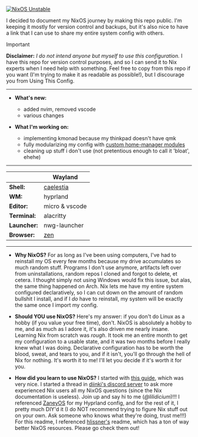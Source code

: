 [![NixOS Unstable](https://img.shields.io/badge/NixOS-24.05-blue.svg?style=flat-square&logo=NixOS&logoColor=white)](https://nixos.org)

I decided to document my NixOS journey by making this repo public. I'm keeping it
mostly for version control and backups, but it's also nice to have a link that
I can use to share my entire system config with others.

> [!IMPORTANT]
> **Disclaimer:** _I do not intend anyone but myself to use this configuration._
> I have this repo for version control purposes, and so I can send it to Nix
> experts when I need help with something. Feel free to copy from this repo if
> you want (I'm trying to make it as readable as possible!), but I discourage
> you from Using This Config.
------
+ **What's new:**
  - added nvim, removed vscode
  - various changes

+ **What I'm working on:**
  - implementing kmonad because my thinkpad doesn't have qmk
  - fully modularizing my config with [custom home-manager modules]
  - cleaning up stuff i don't use (not pretentious enough to call it 'bloat', ehehe)

------
|               | Wayland                 |
|---------------|-------------------------|
| **Shell:**    | [caelestia][caelestia]  |
| **WM:**       | hyprland                |
| **Editor:**   | micro & vscode          |
| **Terminal:** | alacritty               |
| **Launcher:** | nwg-launcher            |
| **Browser:**  | [zen][zen]              |

-----

+ **Why NixOS?**
  For as long as I've been using computers, I've had to reinstall my OS
  every few months because my drive accumulates so much random stuff.
  Programs I don't use anymore, artifacts left over from uninstallations,
  random repos I cloned and forgot to delete, et cetera. I thought simply
  not using Windows would fix this issue, but alas, the same thing happened
  on Arch. Nix lets me have my entire system configured declaratively, so 
  I can cut down on the amount of random bullshit I install, and if I *do*
  have to reinstall, my system will be exactly the same once I import my
  config.

+ **Should YOU use NixOS?**
  Here's my answer: if you don't do Linux as a hobby (if you value your
  free time), don't. NixOS is absolutely a hobby to me, and as much as I
  adore it, it's also driven me nearly insane. Learning Nix from scratch
  was *rough*. It took me an entire month to get my configuration to a
  usable state, and it was two months before I really knew what I was
  doing. Declarative configuration has to be worth the blood, sweat, and
  tears to you, and if it isn't, you'll go through the hell of Nix for
  nothing. It's worth it to me! I'll let you decide if it's worth it 
  for you.

+ **How did you learn to use NixOS?**
  I started with [this guide][guide], which was very nice. I started a thread
  in [diinki's discord server][discord] to ask more experienced Nix users all my
  NixOS questions (since the Nix documentation is useless). Join up and
  say hi to me (*@lilidicium*)!!! I referenced [ZaneyOS][zaneyos] for my Hyprland
  config, and for the rest of it, I pretty much DIY'd it (I do NOT
  recommend trying to figure Nix stuff out on your own. Ask someone who
  knows what they're doing, trust me!!!) For this readme, I referenced 
  [hlissner's][hlissner] readme, which has a ton of way better NixOS resources.
  Please go check them out!

[zen]: https://zen-browser.app/
[caelestia]: https://github.com/caelestia-dots/shell
[hlissner]: https://github.com/hlissner/dotfiles
[zaneyos]: https://gitlab.com/Zaney/zaneyos
[guide]: https://nixos-and-flakes.thiscute.world/
[discord]: https://discord.gg/JnZNJy9BPk

[formatting]: https://nix.dev/manual/nix/2.18/command-ref/new-cli/nix3-fmt
[custom home-manager modules]: https://wiki.nixos.org/wiki/NixOS_modules
